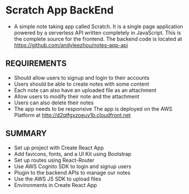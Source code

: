 # Scratch App BackEnd
* A simple note taking app called Scratch. It is a single page application powered by a serverless API written completely in JavaScript. This is the complete source for the frontend. The backend code is located at https://github.com/andyleezhou/notes-app-api

## REQUIREMENTS
* Should allow users to signup and login to their accounts
* Users should be able to create notes with some content
* Each note can also have an uploaded file as an attachment
* Allow users to modify their note and the attachment
* Users can also delete their notes
* The app needs to be responsive
The app is deployed on the AWS Platform at http://d2qtfgxzoeuy1b.cloudfront.net

## SUMMARY
* Set up project with Create React App
* Add favicons, fonts, and a UI Kit using Bootstrap
* Set up routes using React-Router
* Use AWS Cognito SDK to login and signup users
* Plugin to the backend APIs to manage our notes
* Use the AWS JS SDK to upload files
* Environments in Create React App
